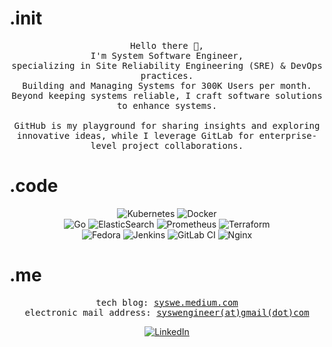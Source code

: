 # .init
<p align="center">
  <samp>
    Hello there 👋,
    <br> I'm System Software Engineer,
    <br> specializing in Site Reliability Engineering (SRE) & DevOps practices. 
    <br> Building and Managing Systems for 300K Users per month.
    <br> Beyond keeping systems reliable, I craft software solutions to enhance systems.
    <br><br> GitHub is my playground for sharing insights and exploring innovative ideas, while I leverage GitLab for enterprise-level project collaborations.
  </samp>
</p>


# .code
<p align="center">
  <div align="center">
    
  ![Kubernetes](https://img.shields.io/badge/kubernetes-%23326ce5.svg?style=for-the-badge&logo=kubernetes&logoColor=white)
  ![Docker](https://img.shields.io/badge/docker-%230db7ed.svg?style=for-the-badge&logo=docker&logoColor=white)
  <br>
  ![Go](https://img.shields.io/badge/go-%2300ADD8.svg?style=for-the-badge&logo=go&logoColor=white)
  ![ElasticSearch](https://img.shields.io/badge/-ElasticSearch-005571?style=for-the-badge&logo=elasticsearch)
  ![Prometheus](https://img.shields.io/badge/Prometheus-E6522C?style=for-the-badge&logo=Prometheus&logoColor=white)
  ![Terraform](https://img.shields.io/badge/terraform-%235835CC.svg?style=for-the-badge&logo=terraform&logoColor=white)
  <br>
  ![Fedora](https://img.shields.io/badge/Fedora-294172?style=for-the-badge&logo=fedora&logoColor=white)
  ![Jenkins](https://img.shields.io/badge/jenkins-%232C5263.svg?style=for-the-badge&logo=jenkins&logoColor=white)
  ![GitLab CI](https://img.shields.io/badge/gitlab%20ci-%23181717.svg?style=for-the-badge&logo=gitlab&logoColor=white)
  ![Nginx](https://img.shields.io/badge/nginx-%23009639.svg?style=for-the-badge&logo=nginx&logoColor=white)
  </div>
</p>

# .me
<p align="center">
  <samp>
    tech blog:  
    <a href="https://syswe.medium.com/" target="_blank">syswe.medium.com</a> <br>
    electronic mail address: <a href="mailto:syswengineer@gmail.com">syswengineer(at)gmail(dot)com</a>
  </samp>
</p>
<div align="center">

[![LinkedIn](https://img.shields.io/badge/linkedin-%230077B5.svg?style=for-the-badge&logo=linkedin&logoColor=white)](https://www.linkedin.com/in/syswe/)
</div>
